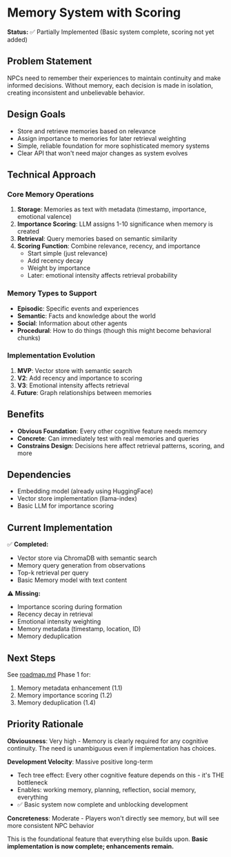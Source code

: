 # Memory System with Scoring

**Status:** ✅ Partially Implemented (Basic system complete, scoring not yet added)

## Problem Statement

NPCs need to remember their experiences to maintain continuity and make informed decisions. Without memory, each decision is made in isolation, creating inconsistent and unbelievable behavior.

## Design Goals

- Store and retrieve memories based on relevance
- Assign importance to memories for later retrieval weighting
- Simple, reliable foundation for more sophisticated memory systems
- Clear API that won't need major changes as system evolves

## Technical Approach

### Core Memory Operations

1. **Storage**: Memories as text with metadata (timestamp, importance, emotional valence)
2. **Importance Scoring**: LLM assigns 1-10 significance when memory is created
3. **Retrieval**: Query memories based on semantic similarity
4. **Scoring Function**: Combine relevance, recency, and importance
   - Start simple (just relevance)
   - Add recency decay
   - Weight by importance
   - Later: emotional intensity affects retrieval probability

### Memory Types to Support

- **Episodic**: Specific events and experiences
- **Semantic**: Facts and knowledge about the world
- **Social**: Information about other agents
- **Procedural**: How to do things (though this might become behavioral chunks)

### Implementation Evolution

1. **MVP**: Vector store with semantic search
2. **V2**: Add recency and importance to scoring
3. **V3**: Emotional intensity affects retrieval
4. **Future**: Graph relationships between memories

## Benefits

- **Obvious Foundation**: Every other cognitive feature needs memory
- **Concrete**: Can immediately test with real memories and queries
- **Constrains Design**: Decisions here affect retrieval patterns, scoring, and more

## Dependencies

- Embedding model (already using HuggingFace)
- Vector store implementation (llama-index)
- Basic LLM for importance scoring

## Current Implementation

✅ **Completed:**
- Vector store via ChromaDB with semantic search
- Memory query generation from observations
- Top-k retrieval per query
- Basic Memory model with text content

⚠️ **Missing:**
- Importance scoring during formation
- Recency decay in retrieval
- Emotional intensity weighting
- Memory metadata (timestamp, location, ID)
- Memory deduplication

## Next Steps

See [roadmap.md](../roadmap.md) Phase 1 for:
1. Memory metadata enhancement (1.1)
2. Memory importance scoring (1.2)
3. Memory deduplication (1.4)

## Priority Rationale

**Obviousness**: Very high - Memory is clearly required for any cognitive continuity. The need is unambiguous even if implementation has choices.

**Development Velocity**: Massive positive long-term
- Tech tree effect: Every other cognitive feature depends on this - it's THE bottleneck
- Enables: working memory, planning, reflection, social memory, everything
- ✅ Basic system now complete and unblocking development

**Concreteness**: Moderate - Players won't directly see memory, but will see more consistent NPC behavior

This is the foundational feature that everything else builds upon. **Basic implementation is now complete; enhancements remain.**